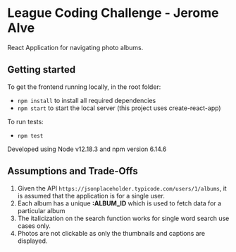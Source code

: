 # League Coding Challenge - Jerome Alve

React Application for navigating photo albums. 

## Getting started

To get the frontend running locally, in the root folder:

- `npm install` to install all required dependencies
- `npm start` to start the local server (this project uses create-react-app)

To run tests:
- `npm test` 

Developed using Node v12.18.3 and npm version 6.14.6


## Assumptions and Trade-Offs

1. Given the API `https://jsonplaceholder.typicode.com/users/1/albums`, it is assumed that the application is for a single user.
2. Each album has a unique **:ALBUM_ID** which is used to fetch data for a particular album
3. The italicization on the search function works for single word search use cases only.
4. Photos are not clickable as only the thumbnails and captions are displayed.
